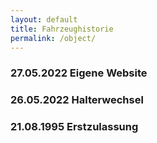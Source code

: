 ```yaml
---
layout: default
title: Fahrzeughistorie
permalink: /object/
---
```


### 27.05.2022 Eigene Website

### 26.05.2022 Halterwechsel

### 21.08.1995 Erstzulassung

